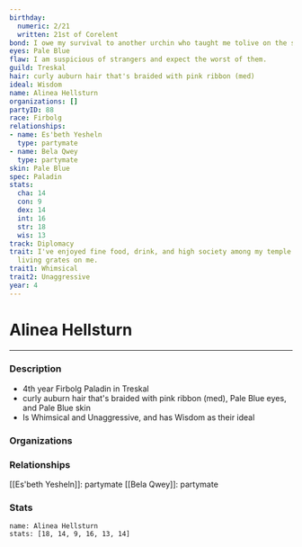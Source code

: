 ```yaml
---
birthday:
  numeric: 2/21
  written: 21st of Corelent
bond: I owe my survival to another urchin who taught me tolive on the streets.
eyes: Pale Blue
flaw: I am suspicious of strangers and expect the worst of them.
guild: Treskal
hair: curly auburn hair that's braided with pink ribbon (med)
ideal: Wisdom
name: Alinea Hellsturn
organizations: []
partyID: 88
race: Firbolg
relationships:
- name: Es'beth Yesheln
  type: partymate
- name: Bela Qwey
  type: partymate
skin: Pale Blue
spec: Paladin
stats:
  cha: 14
  con: 9
  dex: 14
  int: 16
  str: 18
  wis: 13
track: Diplomacy
trait: I've enjoyed fine food, drink, and high society among my temple's elite. Rough
  living grates on me.
trait1: Whimsical
trait2: Unaggressive
year: 4
---
```

# Alinea Hellsturn
---
### Description
- 4th year Firbolg Paladin in Treskal
- curly auburn hair that's braided with pink ribbon (med), Pale Blue eyes, and Pale Blue skin
- Is Whimsical and Unaggressive, and has Wisdom as their ideal

### Organizations
### Relationships
[[Es'beth Yesheln]]: partymate
[[Bela Qwey]]: partymate
### Stats
```statblock
name: Alinea Hellsturn
stats: [18, 14, 9, 16, 13, 14]
```